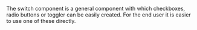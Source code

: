 The switch component is a general component with which checkboxes, radio buttons or toggler
can be easily created. For the end user it is easier to use one of these directly.
